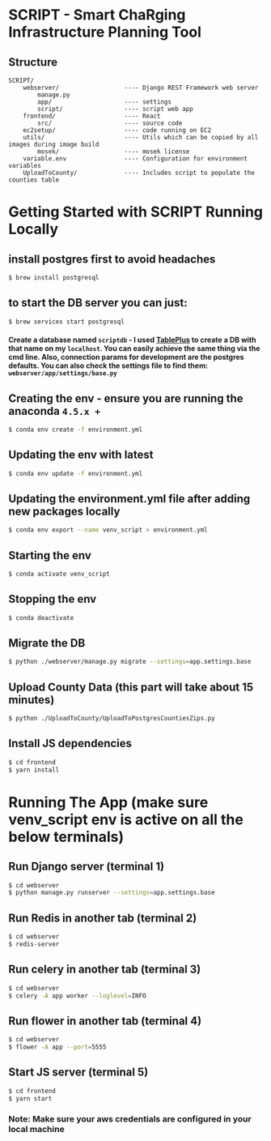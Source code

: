 # SCRIPT - Smart ChaRging Infrastructure Planning Tool

## Structure

```text
SCRIPT/
    webserver/                  ---- Django REST Framework web server
        manage.py
        app/                    ---- settings
        script/                 ---- script web app
    frontend/                   ---- React
        src/                    ---- source code
    ec2setup/                   ---- code running on EC2
    utils/                      ---- Utils which can be copied by all images during image build
        mosek/                  ---- mosek license
    variable.env                ---- Configuration for environment variables
    UploadToCounty/             ---- Includes script to populate the counties table
```

# Getting Started with SCRIPT Running Locally

## install postgres first to avoid headaches
```sh
$ brew install postgresql
```

## to start the DB server you can just:
```sh
$ brew services start postgresql
```

#### Create a database named `scriptdb` - I used [TablePlus](https://tableplus.com/) to create a DB with that name on my `localhost`. You can easily achieve the same thing via the cmd line. Also, connection params for development are the postgres defaults. You can also check the settings file to find them: `webserver/app/settings/base.py`


## Creating the env - ensure you are running the anaconda `4.5.x +`
```sh
$ conda env create -f environment.yml
```

## Updating the env with latest
```sh
$ conda env update -f environment.yml
```

## Updating the environment.yml file after adding new packages locally
```sh
$ conda env export --name venv_script > environment.yml
```

## Starting the env
```sh
$ conda activate venv_script
```

## Stopping the env
```sh
$ conda deactivate
```


## Migrate the DB
```sh
$ python ./webserver/manage.py migrate --settings=app.settings.base
```

## Upload County Data (this part will take about 15 minutes)
```sh
$ python ./UploadToCounty/UploadToPostgresCountiesZips.py
```

## Install JS dependencies
```sh
$ cd frontend
$ yarn install
```

# Running The App (make sure venv_script env is active on all the below terminals)

## Run Django server (terminal 1)
```sh
$ cd webserver
$ python manage.py runserver --settings=app.settings.base
```

## Run Redis in another tab (terminal 2)
```sh
$ cd webserver
$ redis-server
```

## Run celery in another tab (terminal 3)
```sh
$ cd webserver
$ celery -A app worker --loglevel=INFO
```

## Run flower in another tab (terminal 4)
```sh
$ cd webserver
$ flower -A app --port=5555
```

## Start JS server (terminal 5)
```sh
$ cd frontend
$ yarn start
```

### Note: Make sure your aws credentials are configured in your local machine
